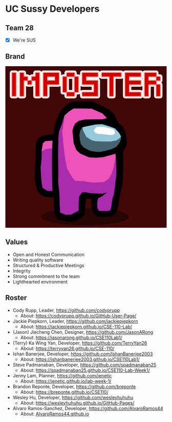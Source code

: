# UC Sussy Developers #
## Team 28 ##
- [x] We're SUS

## Brand ##
![Team Mascot](/admin/branding/amongus.jpg)

## Values ##
- Open and Honest Communication
- Writing quality software
- Structured & Productive Meetings
- Integrity
- Strong commitment to the team
- Lighthearted environment

## Roster ##
- Cody Rupp, Leader, https://github.com/codyprupp
  - About: https://codyprupp.github.io/GitHub-User-Page/
- Jackie Piepkorn, Leader, https://github.com/jackiepiepkorn
  - About: https://jackiepiepkorn.github.io/CSE-110-Lab/
- (Jason) Jiecheng Chen, Designer, https://github.com/JasonARong
  -  About: https://jasonarong.github.io/CSE110Lab1/
- (Terry) Ka Wing Yan, Developer, https://github.com/TerryYan26
  -  About: https://terryyan26.github.io/CSE-110/
- Ishan Banerjee, Developer, https://github.com/IshanBanerjee2003
  -  About: https://ishanbanerjee2003.github.io/CSE110Lab1/
- Steve Padmanaban, Developer, https://github.com/spadmanaban25
  -  About: https://spadmanaban25.github.io/CSE110-Lab-Week1/
- Jenny Lam, Planner, https://github.com/jenetic
  -  About: https://jenetic.github.io/lab-week-1/
- Brandon Reponte, Developer, https://github.com/breponte
  -  About: https://breponte.github.io/CSE110/
- Wesley Hu, Developer, https://github.com/wesleyhuhuhu
  -  About: https://wesleyhuhuhu.github.io/GitHub-Pages/
- Alvaro Ramos-Sanchez, Developer, https://github.com/AlvaroRamos44
  -  About: [AlvaroRamos44.github.io](https://alvaroramos44.github.io/)
